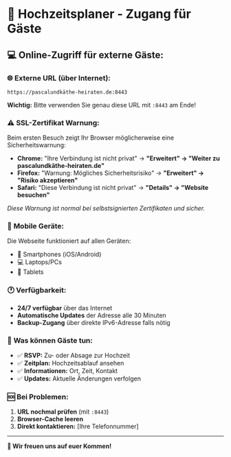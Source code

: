 # 🎉 Hochzeitsplaner - Zugang für Gäste

## 💻 **Online-Zugriff für externe Gäste:**

### 🌐 **Externe URL (über Internet):**
```
https://pascalundkäthe-heiraten.de:8443
```

**Wichtig:** Bitte verwenden Sie genau diese URL mit `:8443` am Ende!

### ⚠️ **SSL-Zertifikat Warnung:**
Beim ersten Besuch zeigt Ihr Browser möglicherweise eine Sicherheitswarnung:
- **Chrome:** "Ihre Verbindung ist nicht privat" → **"Erweitert" → "Weiter zu pascalundkäthe-heiraten.de"**
- **Firefox:** "Warnung: Mögliches Sicherheitsrisiko" → **"Erweitert" → "Risiko akzeptieren"**
- **Safari:** "Diese Verbindung ist nicht privat" → **"Details" → "Website besuchen"**

*Diese Warnung ist normal bei selbstsignierten Zertifikaten und sicher.*

### 📱 **Mobile Geräte:**
Die Webseite funktioniert auf allen Geräten:
- 📱 Smartphones (iOS/Android)
- 💻 Laptops/PCs
- 📱 Tablets

### 🕐 **Verfügbarkeit:**
- **24/7 verfügbar** über das Internet
- **Automatische Updates** der Adresse alle 30 Minuten
- **Backup-Zugang** über direkte IPv6-Adresse falls nötig

### 🎯 **Was können Gäste tun:**
- ✅ **RSVP:** Zu- oder Absage zur Hochzeit
- ✅ **Zeitplan:** Hochzeitsablauf ansehen  
- ✅ **Informationen:** Ort, Zeit, Kontakt
- ✅ **Updates:** Aktuelle Änderungen verfolgen

### 🆘 **Bei Problemen:**
1. **URL nochmal prüfen** (mit `:8443`)
2. **Browser-Cache leeren**
3. **Direkt kontaktieren:** [Ihre Telefonnummer]

---

**💝 Wir freuen uns auf euer Kommen!**
